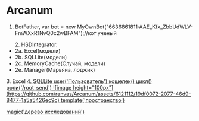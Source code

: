 # Arcanum
1. BotFather, var bot = new MyOwnBot("6636861811:AAE_Kfx_ZbbUdWLV-FmWXxR1NvQ0c2wBFAM");//кот ученый
<ul>2. HSDIntegrator.
   <li>2a. Excel(модели)</li>
   <li>2b. SQLLite(модели)</li>
   <li>2c. MemoryCache(Случай, модели)</li>
   <li>2e. Manager(Марьяна, лоджик)</li>
   </ul>
3. Excel
<a href="https://docs.google.com/spreadsheets/d/1mU9XB-5JdrxKadJHrP8e1Wyqzxg0uzZZ8Clzpgs4ndk/edit#gid=0">
4. SQLLite
   user('Пользователь')
     кошелек()
     цикл()
     роли('/root_send')
   ![image height="100px"](https://github.com/ranvas/Arcanum/assets/6121112/19df0072-2077-46d9-8477-1a5a5426ec9c)
   template('пространство')
   

   magic('дерево исследований')

   
   
